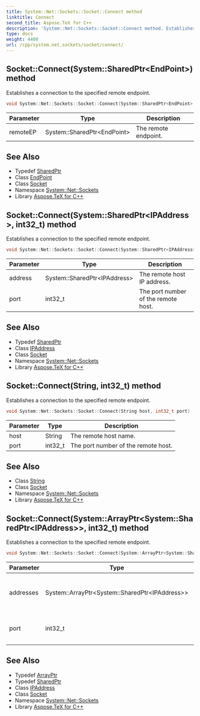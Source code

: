 ```yaml
---
title: System::Net::Sockets::Socket::Connect method
linktitle: Connect
second_title: Aspose.TeX for C++
description: 'System::Net::Sockets::Socket::Connect method. Establishes a connection to the specified remote endpoint in C++.'
type: docs
weight: 4400
url: /cpp/system.net.sockets/socket/connect/
---
```

## Socket::Connect(System::SharedPtr\<EndPoint\>) method


Establishes a connection to the specified remote endpoint.

```cpp
void System::Net::Sockets::Socket::Connect(System::SharedPtr<EndPoint> remoteEP)
```


| Parameter | Type | Description |
| --- | --- | --- |
| remoteEP | System::SharedPtr\<EndPoint\> | The remote endpoint. |

## See Also

* Typedef [SharedPtr](../../../system/sharedptr/)
* Class [EndPoint](../../../system.net/endpoint/)
* Class [Socket](../)
* Namespace [System::Net::Sockets](../../)
* Library [Aspose.TeX for C++](../../../)
## Socket::Connect(System::SharedPtr\<IPAddress\>, int32_t) method


Establishes a connection to the specified remote endpoint.

```cpp
void System::Net::Sockets::Socket::Connect(System::SharedPtr<IPAddress> address, int32_t port)
```


| Parameter | Type | Description |
| --- | --- | --- |
| address | System::SharedPtr\<IPAddress\> | The remote host IP address. |
| port | int32_t | The port number of the remote host. |

## See Also

* Typedef [SharedPtr](../../../system/sharedptr/)
* Class [IPAddress](../../../system.net/ipaddress/)
* Class [Socket](../)
* Namespace [System::Net::Sockets](../../)
* Library [Aspose.TeX for C++](../../../)
## Socket::Connect(String, int32_t) method


Establishes a connection to the specified remote endpoint.

```cpp
void System::Net::Sockets::Socket::Connect(String host, int32_t port)
```


| Parameter | Type | Description |
| --- | --- | --- |
| host | String | The remote host name. |
| port | int32_t | The port number of the remote host. |

## See Also

* Class [String](../../../system/string/)
* Class [Socket](../)
* Namespace [System::Net::Sockets](../../)
* Library [Aspose.TeX for C++](../../../)
## Socket::Connect(System::ArrayPtr\<System::SharedPtr\<IPAddress\>\>, int32_t) method


Establishes a connection to the specified remote endpoint.

```cpp
void System::Net::Sockets::Socket::Connect(System::ArrayPtr<System::SharedPtr<IPAddress>> addresses, int32_t port)
```


| Parameter | Type | Description |
| --- | --- | --- |
| addresses | System::ArrayPtr\<System::SharedPtr\<IPAddress\>\> | The IP addresses of the remote host. |
| port | int32_t | The port number of the remote host. |

## See Also

* Typedef [ArrayPtr](../../../system/arrayptr/)
* Typedef [SharedPtr](../../../system/sharedptr/)
* Class [IPAddress](../../../system.net/ipaddress/)
* Class [Socket](../)
* Namespace [System::Net::Sockets](../../)
* Library [Aspose.TeX for C++](../../../)
